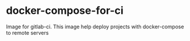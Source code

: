 # docker-compose-for-ci
Image for gitlab-ci. This image help deploy projects with docker-compose to remote servers
